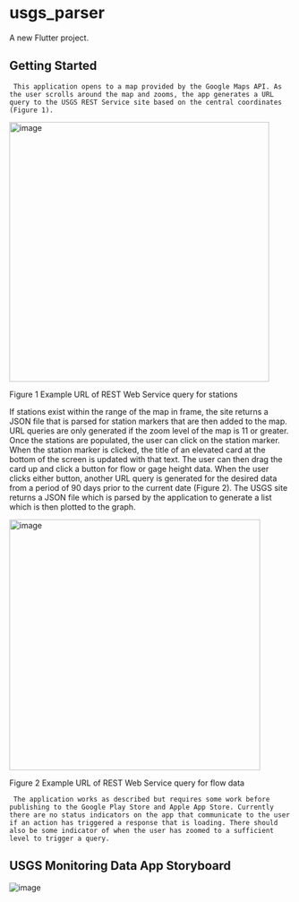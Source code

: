 # usgs_parser

A new Flutter project.

## Getting Started

     This application opens to a map provided by the Google Maps API. As the user scrolls around the map and zooms, the app generates a URL query to the USGS REST Service site based on the central coordinates (Figure 1). 
 
   <img width="464" alt="image" src="https://user-images.githubusercontent.com/90277439/165370537-fa770832-0866-408a-b2cb-0643e777dbc5.png">

   Figure 1 Example URL of REST Web Service query for stations

If stations exist within the range of the map in frame, the site returns a JSON file that is parsed for station markers that are then added to the map. URL queries are only generated if the zoom level of the map is 11 or greater. 
     Once the stations are populated, the user can click on the station marker. When the station marker is clicked, the title of an elevated card at the bottom of the screen is updated with that text. The user can then drag the card up and click a button for flow or gage height data. When the user clicks either button, another URL query is generated for the desired data from a period of 90 days prior to the current date (Figure 2). The USGS site returns a JSON file which is parsed by the application to generate a list which is then plotted to the graph.  
 
   <img width="448" alt="image" src="https://user-images.githubusercontent.com/90277439/165370584-443ef7d0-b9af-453d-b8c4-258a4d9ec947.png">

   Figure 2 Example URL of REST Web Service query for flow data


     The application works as described but requires some work before publishing to the Google Play Store and Apple App Store. Currently there are no status indicators on the app that communicate to the user if an action has triggered a response that is loading. There should also be some indicator of when the user has zoomed to a sufficient level to trigger a query. 


## USGS Monitoring Data App Storyboard
 
![image](https://user-images.githubusercontent.com/90277439/165370367-fae49dfe-b325-418e-b1dd-eaaa55f81346.png)
